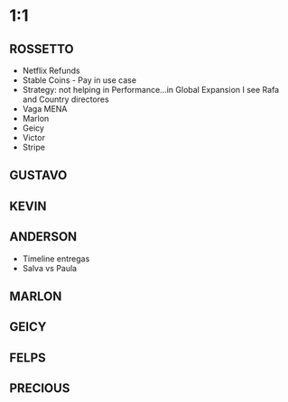 
# 1:1

## ROSSETTO
- Netflix Refunds
- Stable Coins - Pay in use case
- Strategy: not helping in Performance...in Global Expansion I see Rafa and Country directores
- Vaga MENA
- Marlon
- Geicy
- Victor
- Stripe

## GUSTAVO

## KEVIN  

## ANDERSON
- Timeline entregas
- Salva vs Paula

## MARLON

## GEICY  

## FELPS

## PRECIOUS


